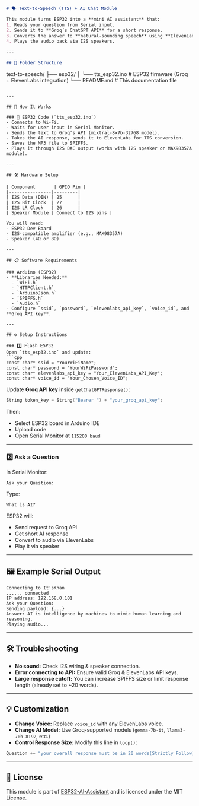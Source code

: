 ```markdown
# 🗣️ Text-to-Speech (TTS) + AI Chat Module  

This module turns ESP32 into a **mini AI assistant** that:
1. Reads your question from Serial input.
2. Sends it to **Groq’s ChatGPT API** for a short response.
3. Converts the answer to **natural-sounding speech** using **ElevenLabs API**.
4. Plays the audio back via I2S speakers.

---

## 📂 Folder Structure
```

text-to-speech/
├── esp32/
│   └── tts\_esp32.ino      # ESP32 firmware (Groq + ElevenLabs integration)
└── README.md              # This documentation file

````

---

## 🧩 How It Works

### 🔧 ESP32 Code (`tts_esp32.ino`)
- Connects to Wi-Fi.
- Waits for user input in Serial Monitor.
- Sends the text to Groq’s API (mixtral-8x7b-32768 model).
- Takes the AI response, sends it to ElevenLabs for TTS conversion.
- Saves the MP3 file to SPIFFS.
- Plays it through I2S DAC output (works with I2S speaker or MAX98357A module).

---

## 🛠 Hardware Setup

| Component       | GPIO Pin |
|----------------|---------|
| I2S Data (DIN) | 25      |
| I2S Bit Clock  | 27      |
| I2S LR Clock   | 26      |
| Speaker Module | Connect to I2S pins |

You will need:
- ESP32 Dev Board
- I2S-compatible amplifier (e.g., MAX98357A)
- Speaker (4Ω or 8Ω)

---

## 📋 Software Requirements

### Arduino (ESP32)
- **Libraries Needed:**
  - `WiFi.h`
  - `HTTPClient.h`
  - `ArduinoJson.h`
  - `SPIFFS.h`
  - `Audio.h`
- Configure `ssid`, `password`, `elevenlabs_api_key`, `voice_id`, and **Groq API key**.

---

## ⚙️ Setup Instructions

### 1️⃣ Flash ESP32
Open `tts_esp32.ino` and update:
```cpp
const char* ssid = "YourWiFiName";
const char* password = "YourWiFiPassword";
const char* elevenlabs_api_key = "Your_ElevenLabs_API_Key";
const char* voice_id = "Your_Chosen_Voice_ID";
````

Update **Groq API key** inside `getChatGPTResponse()`:

```cpp
String token_key = String("Bearer ") + "your_groq_api_key";
```

Then:

* Select ESP32 board in Arduino IDE
* Upload code
* Open Serial Monitor at `115200 baud`

---

### 2️⃣ Ask a Question

In Serial Monitor:

```
Ask your Question: 
```

Type:

```
What is AI?
```

ESP32 will:

* Send request to Groq API
* Get short AI response
* Convert to audio via ElevenLabs
* Play it via speaker

---

## 🖼️ Example Serial Output

```
Connecting to It'sKhan
...... connected
IP address: 192.168.0.101
Ask your Question: 
Sending payload: {...}
Answer: AI is intelligence by machines to mimic human learning and reasoning.
Playing audio...
```

---

## 🛠 Troubleshooting

* **No sound:** Check I2S wiring & speaker connection.
* **Error connecting to API:** Ensure valid Groq & ElevenLabs API keys.
* **Large response cutoff:** You can increase SPIFFS size or limit response length (already set to \~20 words).

---

## 💡 Customization

* **Change Voice:** Replace `voice_id` with any ElevenLabs voice.
* **Change AI Model:** Use Groq-supported models (`gemma-7b-it`, `llama3-70b-8192`, etc.)
* **Control Response Size:** Modify this line in `loop()`:

```cpp
Question += "your overall response must be in 20 words(Strictly Follow).";
```

---

## 📜 License

This module is part of [ESP32-AI-Assistant](../README.md) and is licensed under the MIT License.

